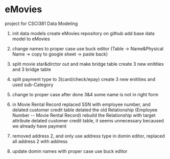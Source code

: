 # eMovies
project for CSCI381 Data Modeling 

1. init data models
    create eMovies repository on github
    add base data model to eMovies

2. change names to proper case
    use buck editor (Table -> Name&Physical Name -> copy to google sheet -> paste back) 

3. split movie star&dirctor out and make bridge table
    create 3 new enitities and 3 bridge table
    
4. split payment type to 3(card/check/epay)
    create 3 new enitities and used sub-Category

5. change to proper case
    after done 3&4 some name is not in right form

6. in Movie Rental Record replaced SSN with employee number, and delated customer credit table
    delated the old Relationship (Employee Number -- Movie Rental Record)
    rebuild the Relationship with target attribute
    delated customer credit table,  it seems unnecessary becaused we already have payment

7. removed address 2, and only use address type
    in domin editor, replaced all address 2 with address

8. update domin names with proper case
    use buck editor